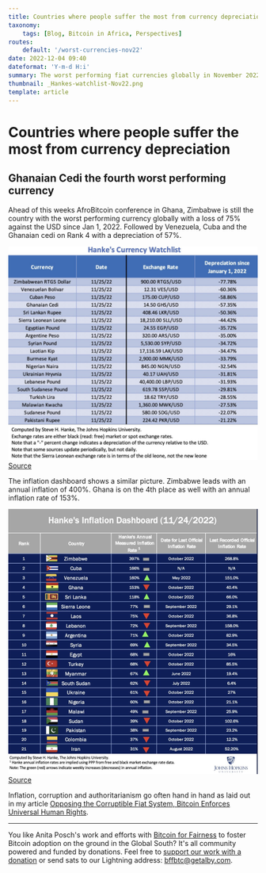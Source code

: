 ```yaml
---
title: Countries where people suffer the most from currency depreciation
taxonomy:
    tags: [Blog, Bitcoin in Africa, Perspectives]
routes:
    default: '/worst-currencies-nov22'
date: 2022-12-04 09:40
dateformat: 'Y-m-d H:i'
summary: The worst performing fiat currencies globally in November 2022 are....
thumbnail: _Hankes-watchlist-Nov22.png
template: article
---
```



# Countries where people suffer the most from currency depreciation

## Ghanaian Cedi the fourth worst performing currency

Ahead of this weeks AfroBitcoin conference in Ghana, Zimbabwe is still the country with the worst performing currency globally with a loss of 75% against the USD since Jan 1, 2022. Followed by Venezuela, Cuba and the Ghanaian cedi on Rank 4 with a depreciation of 57%.

![](_Hankes-watchlist-Nov22.png)
[Source](https://twitter.com/steve_hanke/status/1598066843155017729)

The inflation dashboard shows a similar picture. Zimbabwe leads with an annual inflation of 400%. Ghana is on the 4th place as well with an annual inflation rate of 153%.

![](_Hankes-inflation-dashboard-Nov22.png)
[Source](https://twitter.com/steve_hanke/status/1598081942062174208/photo/1)

Inflation, corruption and authoritarianism go often hand in hand as laid out in my article [Opposing the Corruptible Fiat System, Bitcoin Enforces Universal Human Rights](https://anitaposch.com/bitcoin-enforces-human-rights).

---

You like Anita Posch's work and efforts with [Bitcoin for Fairness](https://bffbtc.org) to foster Bitcoin adoption on the ground in the Global South? It's all community powered and funded by donations. Feel free to [support our work with a donation](https://anita.link/donate) or send sats to our Lightning address: bffbtc@getalby.com.
